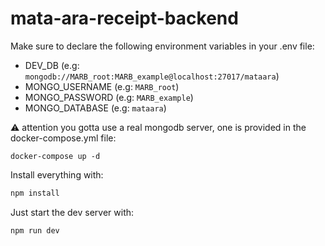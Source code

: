 # mata-ara-receipt-backend

Make sure to declare the following environment variables in your .env file:

* DEV_DB (e.g: `mongodb://MARB_root:MARB_example@localhost:27017/mataara`)
* MONGO_USERNAME (e.g: `MARB_root`)
* MONGO_PASSWORD (e.g: `MARB_example`)
* MONGO_DATABASE (e.g: `mataara`)

⚠️ attention you gotta use a real mongodb server, one is provided in the docker-compose.yml file:

```shell
docker-compose up -d
```


Install everything with:

````bash
npm install
````


Just start the dev server with:

```bash
npm run dev
```